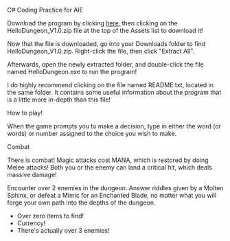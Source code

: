 C# Coding Practice for AIE

Download the program by clicking [here,](https://github.com/charlie-flynn/HelloDungeon/releases) then clicking on the HelloDungeon_V1.0.zip file at the top of the Assets list to download it!

Now that the file is downloaded, go into your Downloads folder to find HelloDungeon_V1.0.zip. Right-click the file, then click "Extract All".

Afterwards, open the newly extracted folder, and double-click the file named HelloDungeon.exe to run the program!

I do highly recommend clicking on the file named README.txt, located in the same folder. It contains some useful information about the program that is a little more in-depth than this file!

How to play!

When the game prompts you to make a decision, type in either the word (or words) or number assigned to the choice you wish to make.

Combat

There is combat! Magic attacks cost MANA, which is restored by doing Melee attacks! Both you or the enemy can land a critical hit, which deals massive damage!

Encounter over 2 enemies in the dungeon. Answer riddles given by a Molten Sphinx, or defeat a Mimic for an Enchanted Blade, no matter what you will forge your own path into the depths of the dungeon.
- Over zero items to find!
- Currency!
- There's actually over 3 enemies!
